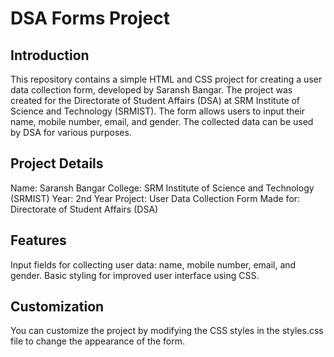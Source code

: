 # DSA Forms Project

## Introduction
This repository contains a simple HTML and CSS project for creating a user data collection form, developed by Saransh Bangar. The project was created for the Directorate of Student Affairs (DSA) at SRM Institute of Science and Technology (SRMIST). The form allows users to input their name, mobile number, email, and gender. The collected data can be used by DSA for various purposes.

## Project Details
Name: Saransh Bangar
College: SRM Institute of Science and Technology (SRMIST)
Year: 2nd Year
Project: User Data Collection Form
Made for: Directorate of Student Affairs (DSA)

## Features
Input fields for collecting user data: name, mobile number, email, and gender.
Basic styling for improved user interface using CSS.

## Customization
You can customize the project by modifying the CSS styles in the styles.css file to change the appearance of the form.
